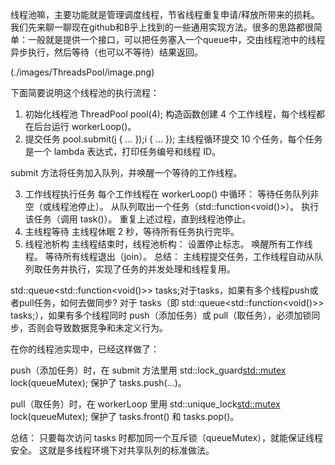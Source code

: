 线程池嘛，主要功能就是管理调度线程，节省线程重复申请/释放所带来的损耗。我们先来聊一聊现在github和B乎上找到的一些通用实现方法。很多的思路都很简单：一般就是提供一个接口，可以把任务塞入一个queue中，交由线程池中的线程异步执行，然后等待（也可以不等待）结果返回。

(./images/ThreadsPool/image.png)

下面简要说明这个线程池的执行流程：

1. 初始化线程池
ThreadPool pool(4);
构造函数创建 4 个工作线程，每个线程都在后台运行 workerLoop()。
2. 提交任务
pool.submit([i]() { ... });i { ... });
主线程循环提交 10 个任务，每个任务是一个 lambda 表达式，打印任务编号和线程 ID。

submit 方法将任务加入队列，并唤醒一个等待的工作线程。

3. 工作线程执行任务
每个工作线程在 workerLoop() 中循环：
等待任务队列非空（或线程池停止）。
从队列取出一个任务（std::function<void()>）。
执行该任务（调用 task()）。
重复上述过程，直到线程池停止。
4. 主线程等待
主线程休眠 2 秒，等待所有任务执行完毕。
5. 线程池析构
主线程结束时，线程池析构：
设置停止标志。
唤醒所有工作线程。
等待所有线程退出（join）。
总结：
主线程提交任务，工作线程自动从队列取任务并执行，实现了任务的并发处理和线程复用。


std::queue<std::function<void()>> tasks;对于tasks，如果有多个线程push或者pull任务，如何去做同步?
对于 tasks（即 std::queue<std::function<void()>> tasks;），如果有多个线程同时 push（添加任务）或 pull（取任务），必须加锁同步，否则会导致数据竞争和未定义行为。

在你的线程池实现中，已经这样做了：

push（添加任务）时，在 submit 方法里用
std::lock_guard<std::mutex> lock(queueMutex);
保护了 tasks.push(...)。

pull（取任务）时，在 workerLoop 里用
std::unique_lock<std::mutex> lock(queueMutex);
保护了 tasks.front() 和 tasks.pop()。

总结：
只要每次访问 tasks 时都加同一个互斥锁（queueMutex），就能保证线程安全。
这就是多线程环境下对共享队列的标准做法。
